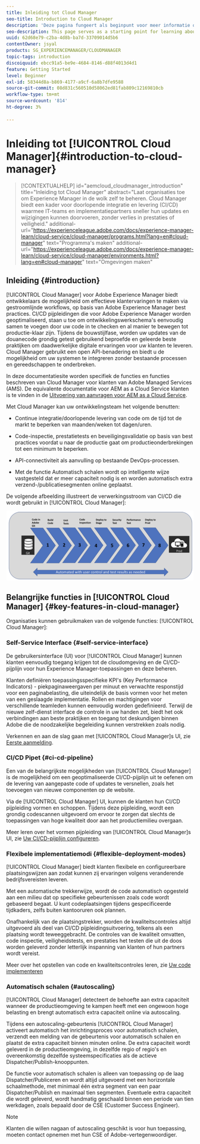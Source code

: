```yaml
---
title: Inleiding tot Cloud Manager
seo-title: Introduction to Cloud Manager
description: 'Deze pagina fungeert als beginpunt voor meer informatie over Cloud Manager. '
seo-description: This page serves as a starting point for learning about Adobe AEM Cloud Manager and highlights the benefits and key features.
uuid: 62d68e79-c2ba-4d8b-ba7d-33709014d5b6
contentOwner: jsyal
products: SG_EXPERIENCEMANAGER/CLOUDMANAGER
topic-tags: introduction
discoiquuid: ebcc91a5-be9e-4684-8146-d88f4013d4d1
feature: Getting Started
level: Beginner
exl-id: 58344d8a-b869-4177-a9cf-6a8b7dfe9588
source-git-commit: 08d831c560510d58062ed81fab809c12169810cb
workflow-type: tm+mt
source-wordcount: '814'
ht-degree: 3%

---
```


# Inleiding tot [!UICONTROL Cloud Manager]{#introduction-to-cloud-manager}

>[!CONTEXTUALHELP]
>id="aemcloud_cloudmanager_introduction"
>title="Inleiding tot Cloud Manager"
>abstract="Laat organisaties toe om Experience Manager in de wolk zelf te beheren. Cloud Manager biedt een kader voor doorlopende integratie en levering (CI/CD) waarmee IT-teams en implementatiepartners sneller hun updates en wijzigingen kunnen doorvoeren, zonder verlies in prestaties of veiligheid."
>additional-url="https://experienceleague.adobe.com/docs/experience-manager-learn/cloud-service/cloud-manager/programs.html?lang=en#cloud-manager" text="Programma&#39;s maken"
>additional-url="https://experienceleague.adobe.com/docs/experience-manager-learn/cloud-service/cloud-manager/environments.html?lang=en#cloud-manager" text="Omgevingen maken"

## Inleiding {#introduction}

[!UICONTROL Cloud Manager] voor Adobe Experience Manager biedt ontwikkelaars de mogelijkheid om effectieve klantervaringen te maken via gestroomlijnde workflows, op basis van Adobe Experience Manager best practices. CI/CD pijpleidingen die voor Adobe Experience Manager worden geoptimaliseerd, staan u toe om ontwikkelingswerkschema&#39;s eenvoudig samen te voegen door uw code in te checken en al manier te bewegen tot productie-klaar zijn. Tijdens de bouwstijlfase, worden uw updates van de douanecode grondig getest gebruikend beproefde en geleerde beste praktijken om daadwerkelijke digitale ervaringen voor uw klanten te leveren. Cloud Manager gebruikt een open API-benadering en biedt u de mogelijkheid om uw systemen te integreren zonder bestaande processen en gereedschappen te onderbreken.

In deze documentatiesite worden specifiek de functies en functies beschreven van Cloud Manager voor klanten van Adobe Managed Services (AMS). De equivalente documentatie voor AEM as a Cloud Service klanten is te vinden in de [Uitvoering van aanvragen voor AEM as a Cloud Service](https://experienceleague.adobe.com/docs/experience-manager-cloud-service/implementing/home.html?lang=en).

Met Cloud Manager kan uw ontwikkelingsteam het volgende benutten:

* Continue integratie/doorlopende levering van code om de tijd tot de markt te beperken van maanden/weken tot dagen/uren.

* Code-inspectie, prestatietests en beveiligingsvalidatie op basis van best practices voordat u naar de productie gaat om productieonderbrekingen tot een minimum te beperken.

* API-connectiviteit als aanvulling op bestaande DevOps-processen.

* Met de functie Automatisch schalen wordt op intelligente wijze vastgesteld dat er meer capaciteit nodig is en worden automatisch extra verzend-/publicatiesegmenten online geplaatst.

De volgende afbeelding illustreert de verwerkingsstroom van CI/CD die wordt gebruikt in [!UICONTROL Cloud Manager]:

![](assets/screen_shot_2018-05-12at73843pm.png)

## Belangrijke functies in [!UICONTROL Cloud Manager] {#key-features-in-cloud-manager}

Organisaties kunnen gebruikmaken van de volgende functies: [!UICONTROL Cloud Manager]:

### Self-Service Interface {#self-service-interface}

De gebruikersinterface (UI) voor [!UICONTROL Cloud Manager] kunnen klanten eenvoudig toegang krijgen tot de cloudomgeving en de CI/CD-pijplijn voor hun Experience Manager-toepassingen en deze beheren.

Klanten definiëren toepassingsspecifieke KPI&#39;s (Key Performance Indicators) - piekpaginaweergaven per minuut en verwachte responstijd voor een paginabelasting, die uiteindelijk de basis vormen voor het meten van een geslaagde implementatie. Rollen en machtigingen voor verschillende teamleden kunnen eenvoudig worden gedefinieerd. Terwijl de nieuwe zelf-dienst interface de controle in uw handen zet, biedt het ook verbindingen aan beste praktijken en toegang tot deskundigen binnen Adobe die de noodzakelijke begeleiding kunnen verstrekken zoals nodig.

Verkennen en aan de slag gaan met [!UICONTROL Cloud Manager]s UI, zie [Eerste aanmelding](https://helpx.adobe.com/experience-manager/cloud-manager/using/first-time-login.html).

### CI/CD Pipet {#ci-cd-pipeline}

Een van de belangrijkste mogelijkheden van [!UICONTROL Cloud Manager] is de mogelijkheid om een geoptimaliseerde CI/CD-pijplijn uit te oefenen om de levering van aangepaste code of updates te versnellen, zoals het toevoegen van nieuwe componenten op de website.

Via de [!UICONTROL Cloud Manager] UI, kunnen de klanten hun CI/CD pijpleiding vormen en schoppen. Tijdens deze pijpleiding, wordt een grondig codescannen uitgevoerd om ervoor te zorgen dat slechts de toepassingen van hoge kwaliteit door aan het productiemilieu overgaan.

Meer leren over het vormen pijpleiding van [!UICONTROL Cloud Manager]s UI, zie [Uw CI/CD-pijplijn configureren](https://helpx.adobe.com/experience-manager/cloud-manager/using/configuring-pipeline.html).

### Flexibele implementatiemodi {#flexible-deployment-modes}

[!UICONTROL Cloud Manager] biedt klanten flexibele en configureerbare plaatsingswijzen aan zodat kunnen zij ervaringen volgens veranderende bedrijfsvereisten leveren.

Met een automatische trekkerwijze, wordt de code automatisch opgesteld aan een milieu dat op specifieke gebeurtenissen zoals code wordt gebaseerd begaat. U kunt codeplaatsingen tijdens gespecificeerde tijdkaders, zelfs buiten kantooruren ook plannen.

Onafhankelijk van de plaatsingstrekker, worden de kwaliteitscontroles altijd uitgevoerd als deel van CI/CD pijpleidingsuitvoering, telkens als een plaatsing wordt teweeggebracht. De controles van de kwaliteit omvatten, code inspectie, veiligheidstests, en prestaties het testen die uit de doos worden geleverd zonder letterlijk inspanning van klanten of hun partners wordt vereist.

Meer over het opstellen van code en kwaliteitscontroles leren, zie [Uw code implementeren](deploying-code.md)

### Automatisch schalen {#autoscaling}

[!UICONTROL Cloud Manager] detecteert de behoefte aan extra capaciteit wanneer de productieomgeving te kampen heeft met een ongewoon hoge belasting en brengt automatisch extra capaciteit online via autoscaling.

Tijdens een autoscaling-gebeurtenis [!UICONTROL Cloud Manager] activeert automatisch het inrichtingsproces voor automatisch schalen, verzendt een melding van de gebeurtenis voor automatisch schalen en plaatst de extra capaciteit binnen minuten online. De extra capaciteit wordt geleverd in de productieomgeving, in dezelfde regio of regio&#39;s en overeenkomstig dezelfde systeemspecificaties als de actieve Dispatcher/Publish-knooppunten.

De functie voor automatisch schalen is alleen van toepassing op de laag Dispatcher/Publiceren en wordt altijd uitgevoerd met een horizontale schaalmethode, met minimaal één extra segment van een paar Dispatcher/Publish en maximaal tien segmenten. Eventuele extra capaciteit die wordt geleverd, wordt handmatig geschaald binnen een periode van tien werkdagen, zoals bepaald door de CSE (Customer Success Engineer).

>[!NOTE]
>Klanten die willen nagaan of autoscaling geschikt is voor hun toepassing, moeten contact opnemen met hun CSE of Adobe-vertegenwoordiger.
